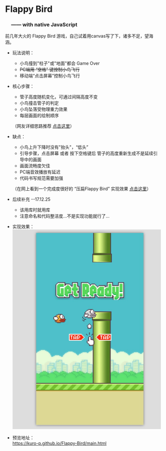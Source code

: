 # Flappy Bird
### &nbsp;&nbsp;&nbsp;&nbsp;&nbsp;—— with native JavaScript

 前几年大火的 Flappy Bird 游戏，自己试着用canvas写了下，诸多不足，望海涵。

 * 玩法说明：
    * 小鸟撞到"柱子"或"地面"都会 Game Over <br/>
    * <del>PC端用 “空格” 键控制小鸟飞行</del>
    * 移动端“点击屏幕”控制小鸟飞行
    
 * 核心步骤：
    * 管子高度随机变化，可通过间隔高度不变
    * 小鸟撞击管子的判定
    * 小鸟坠落受物理重力效果
    * 每层画面的绘制顺序 <br/>
    
   （网友详细思路推荐 [点击这里](http://www.cnblogs.com/syg1/p/5801816.html)）
   
 * 缺点：
   * 小鸟上升下降时没有"抬头"，“低头”
   * 引导步骤，点击屏幕 或者 按下空格键后 管子的高度重新生成不是延续引导中的画面
   * 画面流畅度欠佳
   * PC端音效播放有延迟
   * 代码书写规范需要加强
   
   （在网上看到一个完成度很好的 “压扁Flappy Bird” 实现效果 [点击这里](http://www.17sucai.com/pins/demoshow/4352)）
  
  * 后续补充 --17.12.25
    * 该用库时就用库
    * 注意命名和代码整洁度...不是实现功能就行了...
    
  * 实现效果：<br/>
    ![image](https://github.com/Kuro-P/Flappy-Bird/blob/master/snap/GameGuide.jpg "游戏截图")
    
  * 预览地址：<br/>
    https://kuro-p.github.io/Flappy-Bird/main.html
